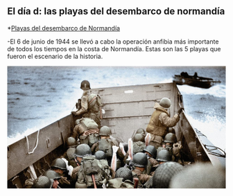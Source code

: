 ## El día d: las playas del desembarco de normandía

*[Playas del desembarco de Normandía](Normandia.md)

-El 6 de junio de 1944 se llevó a cabo la operación anfibia más importante de todos los tiempos en la costa de Normandía. Estas son las 5 playas que fueron el escenario de la historia.

![Descripción de la iamgen](assets/8BB-e1568002332200.jpg)



